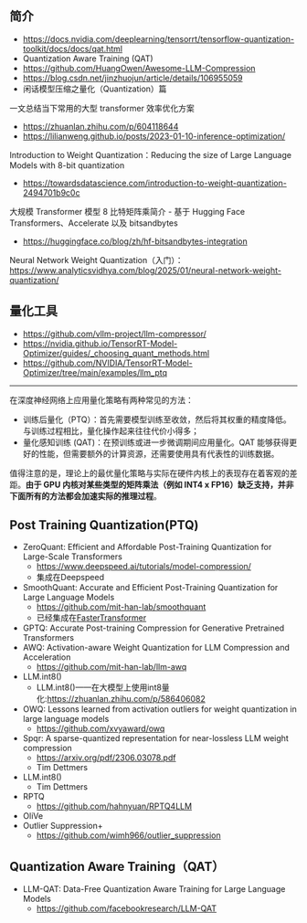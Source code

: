 
## 简介

- https://docs.nvidia.com/deeplearning/tensorrt/tensorflow-quantization-toolkit/docs/docs/qat.html
- Quantization Aware Training (QAT)
- https://github.com/HuangOwen/Awesome-LLM-Compression
- https://blog.csdn.net/jinzhuojun/article/details/106955059
- 闲话模型压缩之量化（Quantization）篇


一文总结当下常用的大型 transformer 效率优化方案
- https://zhuanlan.zhihu.com/p/604118644
- https://lilianweng.github.io/posts/2023-01-10-inference-optimization/


Introduction to Weight Quantization：Reducing the size of Large Language Models with 8-bit quantization
- https://towardsdatascience.com/introduction-to-weight-quantization-2494701b9c0c


大规模 Transformer 模型 8 比特矩阵乘简介 - 基于 Hugging Face Transformers、Accelerate 以及 bitsandbytes
- https://huggingface.co/blog/zh/hf-bitsandbytes-integration




Neural Network Weight Quantization（入门）：https://www.analyticsvidhya.com/blog/2025/01/neural-network-weight-quantization/




## 量化工具

- https://github.com/vllm-project/llm-compressor/ 
- https://nvidia.github.io/TensorRT-Model-Optimizer/guides/_choosing_quant_methods.html
- https://github.com/NVIDIA/TensorRT-Model-Optimizer/tree/main/examples/llm_ptq










---


在深度神经网络上应用量化策略有两种常见的方法：

- 训练后量化（PTQ）：首先需要模型训练至收敛，然后将其权重的精度降低。与训练过程相比，量化操作起来往往代价小得多；
- 量化感知训练 (QAT)：在预训练或进一步微调期间应用量化。QAT 能够获得更好的性能，但需要额外的计算资源，还需要使用具有代表性的训练数据。


值得注意的是，理论上的最优量化策略与实际在硬件内核上的表现存在着客观的差距。**由于 GPU 内核对某些类型的矩阵乘法（例如 INT4 x FP16）缺乏支持，并非下面所有的方法都会加速实际的推理过程**。





## Post Training Quantization(PTQ)

- ZeroQuant: Efficient and Affordable Post-Training Quantization for Large-Scale Transformers
  - https://www.deepspeed.ai/tutorials/model-compression/
  - 集成在Deepspeed
- SmoothQuant: Accurate and Efficient Post-Training Quantization for Large Language Models
  - https://github.com/mit-han-lab/smoothquant
  - 已经集成在[FasterTransformer](https://github.com/NVIDIA/FasterTransformer)
- GPTQ: Accurate Post-training Compression for Generative Pretrained Transformers
- AWQ: Activation-aware Weight Quantization for LLM Compression and Acceleration
  - https://github.com/mit-han-lab/llm-awq
- LLM.int8()
  - LLM.int8()——在大模型上使用int8量化:https://zhuanlan.zhihu.com/p/586406082
- OWQ: Lessons learned from activation outliers for weight quantization in large language models
	- https://github.com/xvyaward/owq
- Spqr: A sparse-quantized representation for near-lossless LLM weight compression
	- https://arxiv.org/pdf/2306.03078.pdf
	- Tim Dettmers
- LLM.int8()
	- Tim Dettmers
- RPTQ
	- https://github.com/hahnyuan/RPTQ4LLM
- OliVe
- Outlier Suppression+
	- https://github.com/wimh966/outlier_suppression




## Quantization Aware Training（QAT）

- LLM-QAT: Data-Free Quantization Aware Training for Large Language Models
  - https://github.com/facebookresearch/LLM-QAT













